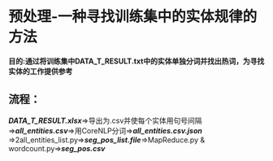 # 预处理-一种寻找训练集中的实体规律的方法
**目的:通过将训练集中DATA_T_RESULT.txt中的实体单独分词并找出热词，为寻找实体的工作提供参考**

## 流程：
***DATA_T_RESULT.xlsx***=>导出为.csv并使每个实体用句号间隔=>***all_entities.csv***=>用CoreNLP分词=>***all_entities.csv.json***
=>2all_entities_list.py=>***seg_pos_list.file***=>MapReduce.py & wordcount.py=>***seg_pos.csv***
